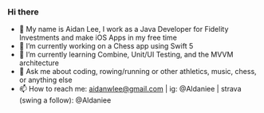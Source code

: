 ### Hi there

- 👋 My name is Aidan Lee, I work as a Java Developer for Fidelity Investments and make iOS Apps in my free time
- 🔭 I’m currently working on a Chess app using Swift 5
- 🌱 I’m currently learning Combine, Unit/UI Testing, and the MVVM architecture
- 💬 Ask me about coding, rowing/running or other athletics, music, chess, or anything else
- 📫 How to reach me: aidanwlee@gmail.com | ig: @Aldaniee | strava (swing a follow): @Aldaniee
